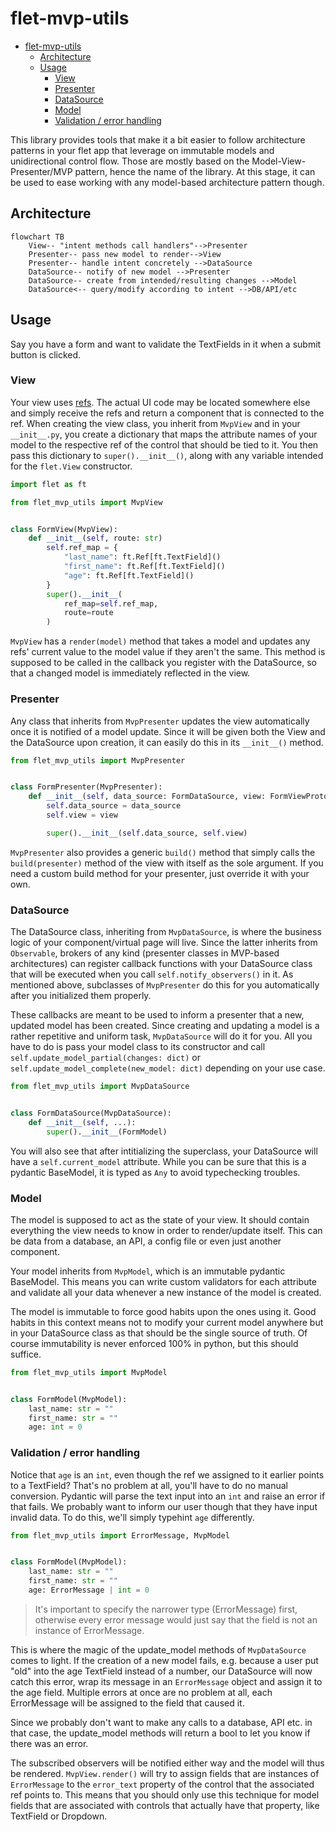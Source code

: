 # flet-mvp-utils

- [flet-mvp-utils](#flet-mvp-utils)
  - [Architecture](#architecture)
  - [Usage](#usage)
    - [View](#view)
    - [Presenter](#presenter)
    - [DataSource](#datasource)
    - [Model](#model)
    - [Validation / error handling](#validation--error-handling)

This library provides tools that make it a bit easier
to follow architecture patterns in your flet app
that leverage on immutable models and unidirectional control flow.
Those are mostly based on the Model-View-Presenter/MVP pattern,
hence the name of the library.
At this stage,
it can be used to ease working with any model-based architecture pattern though.

## Architecture

```mermaid
flowchart TB
    View-- "intent methods call handlers"-->Presenter
    Presenter-- pass new model to render-->View
    Presenter-- handle intent concretely -->DataSource
    DataSource-- notify of new model -->Presenter
    DataSource-- create from intended/resulting changes -->Model
    DataSource<-- query/modify according to intent -->DB/API/etc
```

## Usage

Say you have a form and want to validate the TextFields in it
when a submit button is clicked.

### View

Your view uses [refs](https://flet.dev/docs/guides/python/control-refs/).
The actual UI code may be located somewhere else
and simply receive the refs and return a component that is connected to the ref.
When creating the view class, you inherit from `MvpView`
and in your `__init__.py`, you create a dictionary that maps the attribute names
of your model to the respective ref
of the control that should be tied to it.
You then pass this dictionary to `super().__init__()`,
along with any variable intended for the `flet.View` constructor.

```python
import flet as ft

from flet_mvp_utils import MvpView


class FormView(MvpView):
    def __init__(self, route: str)
        self.ref_map = {
            "last_name": ft.Ref[ft.TextField]()
            "first_name": ft.Ref[ft.TextField]()
            "age": ft.Ref[ft.TextField]()
        }
        super().__init__(
            ref_map=self.ref_map,
            route=route
        )

```

`MvpView` has a `render(model)` method that takes a model
and updates any refs' current value to the model value if they aren't the same.
This method is supposed to be called in the callback
you register with the DataSource,
so that a changed model is immediately reflected in the view.

### Presenter

Any class that inherits from `MvpPresenter` updates the view automatically
once it is notified of a model update.
Since it will be given both the View and the DataSource upon creation,
it can easily do this in its `__init__()` method.

```python
from flet_mvp_utils import MvpPresenter


class FormPresenter(MvpPresenter):
    def __init__(self, data_source: FormDataSource, view: FormViewProtocol):
        self.data_source = data_source
        self.view = view

        super().__init__(self.data_source, self.view)
```

`MvpPresenter` also provides a generic `build()` method
that simply calls the `build(presenter)` method of the view
with itself as the sole argument.
If you need a custom build method for your presenter,
just override it with your own.

### DataSource

The DataSource class, inheriting from `MvpDataSource`,
is where the business logic of your component/virtual page will live.
Since the latter inherits from `Observable`,
brokers of any kind (presenter classes in MVP-based architectures)
can register callback functions with your DataSource class
that will be executed when you call `self.notify_observers()` in it.
As mentioned above, subclasses of `MvpPresenter` do this for you automatically
after you initialized them properly.

These callbacks are meant to be used to inform a presenter that a new,
updated model has been created.
Since creating and updating a model is a rather repetitive and uniform task,
`MvpDataSource` will do it for you.
All you have to do is pass your model class to its constructor
and call `self.update_model_partial(changes: dict)`
or `self.update_model_complete(new_model: dict)` depending on your use case.

```python
from flet_mvp_utils import MvpDataSource


class FormDataSource(MvpDataSource):
    def __init__(self, ...):
        super().__init__(FormModel)
```

You will also see that after intitializing the superclass,
your DataSource will have a `self.current_model` attribute.
While you can be sure that this is a pydantic BaseModel,
it is typed as `Any` to avoid typechecking troubles.

### Model

The model is supposed to act as the state of your view.
It should contain everything the view needs to know
in order to render/update itself.
This can be data from a database, an API,
a config file or even just another component.

Your model inherits from `MvpModel`,
which is an immutable pydantic BaseModel.
This means you can write custom validators for each attribute
and validate all your data whenever a new instance of the model is created.

The model is immutable to force good habits upon the ones using it.
Good habits in this context means not to modify your current model anywhere
but in your DataSource class as that should be the single source of truth.
Of course immutability is never enforced 100% in python,
but this should suffice.

```python
from flet_mvp_utils import MvpModel


class FormModel(MvpModel):
    last_name: str = ""
    first_name: str = ""
    age: int = 0
```

### Validation / error handling

Notice that `age` is an `int`,
even though the ref we assigned to it earlier points to a TextField?
That's no problem at all,
you'll have to do no manual conversion.
Pydantic will parse the text input into an `int`
and raise an error if that fails.
We probably want to inform our user though that they have input invalid data.
To do this, we'll simply typehint `age` differently.

```python
from flet_mvp_utils import ErrorMessage, MvpModel


class FormModel(MvpModel):
    last_name: str = ""
    first_name: str = ""
    age: ErrorMessage | int = 0
```

> It's important to specify the narrower type (ErrorMessage) first,
> otherwise every error message would just say
> that the field is not an instance of ErrorMessage.

This is where the magic of the update_model methods of `MvpDataSource` comes to light.
If the creation of a new model fails,
e.g. because a user put "old" into the age TextField instead of a number,
our DataSource will now catch this error,
wrap its message in an `ErrorMessage` object
and assign it to the age field.
Multiple errors at once are no problem at all,
each ErrorMessage will be assigned to the field that caused it.

Since we probably don't want to make any calls to a database, API etc. in that case,
the update_model methods will return a bool
to let you know if there was an error.

The subscribed observers will be notified either way
and the model will thus be rendered.
`MvpView.render()` will try to assign fields that are instances of `ErrorMessage`
to the `error_text` property of the control that the associated ref points to.
This means that you should only use this technique for model fields
that are associated with controls that actually have that property,
like TextField or Dropdown.
